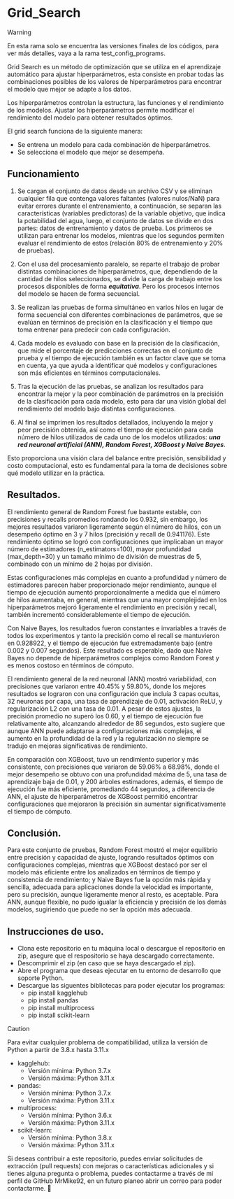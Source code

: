 # Grid_Search

> [!WARNING]
> En esta rama solo se encuentra las versiones finales de los códigos, para ver más detalles, vaya a la rama test_config_programs.

Grid Search es un método de optimización que se utiliza en el aprendizaje automático para ajustar hiperparámetros, esta consiste en probar todas las combinaciones posibles de los valores de hiperparámetros para encontrar el modelo que mejor se adapte a los datos.

Los hiperparámetros controlan la estructura, las funciones y el rendimiento de los modelos. Ajustar los hiperparámetros permite modificar el rendimiento del modelo para obtener resultados óptimos.

El grid search funciona de la siguiente manera:
- Se entrena un modelo para cada combinación de hiperparámetros.
- Se selecciona el modelo que mejor se desempeña.

## Funcionamiento

1. Se cargan el conjunto de datos desde un archivo CSV y se eliminan cualquier fila que contenga valores faltantes (valores nulos/NaN) para evitar errores durante el entrenamiento, a continuación, se separan las características (variables predictoras) de la variable objetivo, que indica la potabilidad del agua, luego, el conjunto de datos se divide en dos partes: datos de entrenamiento y datos de prueba. Los primeros se utilizan para entrenar los modelos, mientras que los segundos permiten evaluar el rendimiento de estos (relación 80% de entrenamiento y 20% de pruebas).

2. Con el usa del procesamiento paralelo, se reparte el trabajo de probar distintas combinaciones de hiperparámetros, que, dependiendo de la cantidad de hilos seleccionados, se divide la carga de trabajo entre los procesos disponibles de forma ***equitativa***. Pero los procesos internos del modelo se hacen de forma secuencial.

3. Se realizan las pruebas de forma simultáneo en varios hilos en lugar de forma secuencial con diferentes combinaciones de parámetros, que se evalúan en términos de precisión en la clasificación y el tiempo que toma entrenar para predecir con cada configuración.

4. Cada modelo es evaluado con base en la precisión de la clasificación, que mide el porcentaje de predicciones correctas en el conjunto de prueba y el tiempo de ejecución también es un factor clave que se toma en cuenta, ya que ayuda a identificar qué modelos y configuraciones son más eficientes en términos computacionales.

5. Tras la ejecución de las pruebas, se analizan los resultados para encontrar la mejor y la peor combinación de parámetros en la precisión de la clasificación para cada modelo, esto para dar una visión global del rendimiento del modelo bajo distintas configuraciones.

6. Al final se imprimen los resultados detallados, incluyendo la mejor y peor precisión obtenida, así como el tiempo de ejecución para cada número de hilos utilizados de cada uno de los modelos utilizados: ***una red neuronal artificial (ANN), Random Forest, XGBoost y Naive Bayes***.

Esto proporciona una visión clara del balance entre precisión, sensibilidad y costo computacional, esto es fundamental para la toma de decisiones sobre qué modelo utilizar en la práctica.

## Resultados.

El rendimiento general de Random Forest fue bastante estable, con precisiones y recalls promedios rondando los 0.932, sin embargo, los mejores resultados variaron ligeramente según el número de hilos, con un desempeño óptimo en 3 y 7 hilos (precisión y recall de 0.941176). Este rendimiento óptimo se logró con configuraciones que implicaban un mayor número de estimadores (n\_estimators=100), mayor profundidad (max_depth=30) y un tamaño mínimo de división de muestras de 5, combinado con un mínimo de 2 hojas por división.

Estas configuraciones más complejas en cuanto a profundidad y número de estimadores parecen haber proporcionado mejor rendimiento, aunque el tiempo de ejecución aumentó proporcionalmente a medida que el número de hilos aumentaba, en general, mientras que una mayor complejidad en los hiperparámetros mejoró ligeramente el rendimiento en precisión y recall, también incrementó considerablemente el tiempo de ejecución.

Con Naive Bayes, los resultados fueron constantes e invariables a través de todos los experimentos y tanto la precisión como el recall se mantuvieron en 0.928922, y el tiempo de ejecución fue extremadamente bajo (entre 0.002 y 0.007 segundos). Este resultado es esperable, dado que Naive Bayes no depende de hiperparámetros complejos como Random Forest y es menos costoso en términos de cómputo.

El rendimiento general de la red neuronal (ANN) mostró variabilidad, con precisiones que variaron entre 40.45% y 59.80%, donde los mejores resultados se lograron con una configuración que incluía 3 capas ocultas, 32 neuronas por capa, una tasa de aprendizaje de 0.01, activación ReLU, y regularización L2 con una tasa de 0.01. A pesar de estos ajustes, la precisión promedio no superó los 0.60, y el tiempo de ejecución fue relativamente alto, alcanzando alrededor de 86 segundos, esto sugiere que aunque ANN puede adaptarse a configuraciones más complejas, el aumento en la profundidad de la red y la regularización no siempre se tradujo en mejoras significativas de rendimiento.

En comparación con XGBoost, tuvo un rendimiento superior y más consistente, con precisiones que variaron de 59.06% a 68.98%, donde el mejor desempeño se obtuvo con una profundidad máxima de 5, una tasa de aprendizaje baja de 0.01, y 200 árboles estimadores, además, el tiempo de ejecución fue más eficiente, promediando 44 segundos, a diferencia de ANN, el ajuste de hiperparámetros de XGBoost permitió encontrar configuraciones que mejoraron la precisión sin aumentar significativamente el tiempo de cómputo.

## Conclusión.

Para este conjunto de pruebas, Random Forest mostró el mejor equilibrio entre precisión y capacidad de ajuste, logrando resultados óptimos con configuraciones complejas, mientras que XGBoost destacó por ser el modelo más eficiente entre los analizados en términos de tiempo y consistencia de rendimiento; y Naive Bayes fue la opción más rápida y sencilla, adecuada para aplicaciones donde la velocidad es importante, pero su precisión, aunque ligeramente menor al resto, es aceptable. Para ANN, aunque flexible, no pudo igualar la eficiencia y precisión de los demás modelos, sugiriendo que puede no ser la opción más adecuada.

## Instrucciones de uso.

- Clona este repositorio en tu máquina local o descargue el repositorio en zip, asegure que el respositorio se haya descargado correctamente.
- Descomprimir el zip (en caso que se haya descargado el zip).
- Abre el programa que deseas ejecutar en tu entorno de desarrollo que soporte Python.
- Descargue las siguentes bibliotecas para poder ejecutar los programas:
  - pip install kagglehub
  - pip install pandas
  - pip install multiprocess
  - pip install scikit-learn

> [!CAUTION]
> Para evitar cualquier problema de compatibilidad, utiliza la versión de Python a partir de 3.8.x hasta 3.11.x
> * kagglehub:
>   * Versión mínima: Python 3.7.x
>   * Versión máxima: Python 3.11.x
> * pandas:
>   * Versión mínima: Python 3.7.x
>   * Versión máxima: Python 3.11.x
> * multiprocess:
>   * Versión mínima: Python 3.6.x
>   * Versión máxima: Python 3.11.x
> * scikit-learn:
>   * Versión mínima: Python 3.8.x
>   * Versión máxima: Python 3.11.x

Si deseas contribuir a este repositorio, puedes enviar solicitudes de extracción (pull requests) con mejoras o características adicionales y si tienes alguna pregunta o problema, puedes contactarme a través de mi perfil de GitHub MrMike92, en un futuro planeo abrir un correo para poder contactarme. 🐢
